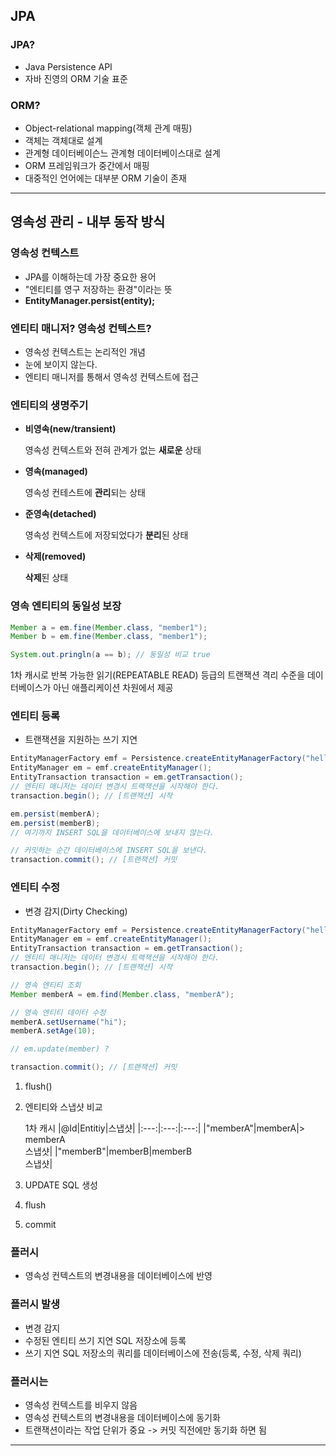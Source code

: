 ## JPA

### JPA?

- Java Persistence API
- 자바 진영의 ORM 기술 표준

### ORM?

- Object-relational mapping(객체 관계 매핑)
- 객체는 객체대로 설계
- 관계형 데이터베이슨느 관계형 데이터베이스대로 설계
- ORM 프레임워크가 중간에서 매핑
- 대중적인 언어에는 대부분 ORM 기술이 존재

---

## 영속성 관리 - 내부 동작 방식

### 영속성 컨텍스트

- JPA를 이해하는데 가장 중요한 용어
- "엔티티를 영구 저장하는 환경"이라는 뜻
- **EntityManager.persist(entity);**

### 엔티티 매니저? 영속성 컨텍스트?

- 영속성 컨텍스트는 논리적인 개념
- 눈에 보이지 않는다.
- 엔티티 매니저를 통해서 영속성 컨텍스트에 접근

### 엔티티의 생명주기

- **비영속(new/transient)**

    영속성 컨텍스트와 전혀 관계가 없는 **새로운** 상태

- **영속(managed)**

    영속성 컨테스트에 **관리**되는 상태

- **준영속(detached)**

    영속성 컨텍스트에 저장되었다가 **분리**된 상태

- **삭제(removed)**

    **삭제**된 상태

### 영속 엔티티의 동일성 보장

```java
Member a = em.fine(Member.class, "member1");
Member b = em.fine(Member.class, "member1");

System.out.pringln(a == b); // 동일성 비교 true
```

1차 캐시로 반복 가능한 읽기(REPEATABLE READ) 등급의 트랜잭션 격리 수준을 데이터베이스가 아닌 애플리케이션 차원에서 제공

### 엔티티 등록

- 트랜잭션을 지원하는 쓰기 지연

```java
EntityManagerFactory emf = Persistence.createEntityManagerFactory("hello");
EntityManager em = emf.createEntityManager();
EntityTransaction transaction = em.getTransaction();
// 엔티티 매니저는 데이터 변경시 트랙잭션을 시작해야 한다.
transaction.begin(); // [트랜잭션] 시작

em.persist(memberA);
em.persist(memberB);
// 여기까지 INSERT SQL을 데이터베이스에 보내지 않는다.

// 커밋하는 순간 데이터베이스에 INSERT SQL을 보낸다.
transaction.commit(); // [트랜잭션] 커밋
```

### 엔티티 수정

- 변경 감지(Dirty Checking)

```java
EntityManagerFactory emf = Persistence.createEntityManagerFactory("hello");
EntityManager em = emf.createEntityManager();
EntityTransaction transaction = em.getTransaction();
// 엔티티 매니저는 데이터 변경시 트랙잭션을 시작해야 한다.
transaction.begin(); // [트랜잭션] 시작

// 영속 엔티티 조회
Member memberA = em.find(Member.class, "memberA");

// 영속 엔티티 데이터 수정
memberA.setUsername("hi");
memberA.setAge(10);

// em.update(member) ?

transaction.commit(); // [트랜잭션] 커밋
```

1. flush()
2. 엔티티와 스냅샷 비교

    1차 캐시
    |@Id|Entitiy|스냅샷|
    |:---:|:---:|:---:|
    |"memberA"|memberA|> memberA<br>스냅샷|
    |"memberB"|memberB|memberB<br>스냅샷|
3. UPDATE SQL 생성
4. flush
5. commit

### 플러시

- 영속성 컨텍스트의 변경내용을 데이터베이스에 반영

### 플러시 발생

- 변경 감지
- 수정된 엔티티 쓰기 지연 SQL 저장소에 등록
- 쓰기 지연 SQL 저장소의 쿼리를 데이터베이스에 전송(등록, 수정, 삭제 쿼리)

### 플러시는

- 영속성 컨텍스트를 비우지 않음
- 영속성 컨텍스트의 변경내용을 데이터베이스에 동기화
- 트랜잭션이라는 작업 단위가 중요 -> 커밋 직전에만 동기화 하면 됨

---